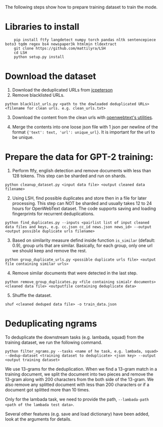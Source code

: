 The following steps show how to prepare training dataset to train the mode.

# Libraries to install

```
    pip install ftfy langdetect numpy torch pandas nltk sentencepiece boto3 tqdm regex bs4 newspaper3k htmlmin tldextract 
    git clone https://github.com/mattilyra/LSH
    cd LSH
    python setup.py install
``` 

# Download the dataset

1. Download the deduplicated URLs from [jcpeterson](https://mega.nz/#F!EZZD0YwJ!9_PlEQzdMVLaNdKv_ICNVQ!cc4RgQQZ)
2. Remove blacklisted URLs.
```
python blacklist_urls.py <path to the dowloaded deduplicated URLs> <filename for clean urls. e.g. clean_urls.txt>
```
3. Download the content from the clean urls with [openwebtext's utilities](https://github.com/eukaryote31/openwebtext/blob/master/download.py). 

4. Merge the contents into one loose json file with 1 json per newline of the format `{'text': text, 'url': unique_url}`. It is important for the url to be unique.

# Prepare the data for GPT-2 training:

1. Perform ftfy, english detection and remove documents with less than 128 tokens. This step can be sharded and run on shards.
```
python cleanup_dataset.py <input data file> <output cleaned data filename>
```
2. Using LSH, find possible duplicates and store then in a file for later processing. This step can NOT be sharded and usually takes 12 to 24 hours for OpenWebText dataset. The code supports saving and loading fingerprints for recurrent deduplications.
```
python find_duplicates.py --inputs <pairlist list of input cleaned data files and keys, e.g. cc.json cc_id news.json news_id> --output <output possible duplicate urls filename>
```
3. Based on similarity measure defind inside function `is_similar` (default: 0.9), group urls that are similar. Basically, for each group, only one url we should keep and remove the rest.
```
python group_duplicate_urls.py <possible duplicate urls file> <output file containing similar urls>
```
4. Remove similar documents that were detected in the last step.
```
python remove_group_duplicates.py <file containing simialr documents> <cleaned data file> <outputfile containing deduplicate data>
```

5. Shuffle the dataset.
```
shuf <cleaned deduped data file> -o train_data.json
```

# Deduplicating ngrams

To deduplicate the downstream tasks (e.g. lambada, squad) from the training dataset, we run the following command.

```
python filter_ngrams.py --tasks <name of he task, e.g. lambada, squad> --dedup-dataset <training dataset to deduplicate> <json key> --output <output training dataset>
```
We use 13-grams for the deduplication. When we find a 13-gram match in a training document, we split the document into two pieces and remove the 13-gram along with 200 characters from the both side of the 13-gram. We also remove any splitted document with less than 200 characters or if a document got splitted more than 10 times.

Only for the lambada task, we need to provide the path, `--lambada-path <path of the lambada test data>`.

Several other features (e.g. save and load dictionary) have been added, look at the arguments for details.
